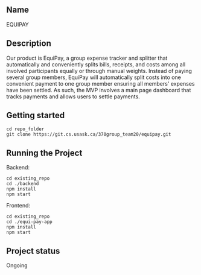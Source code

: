 ## Name
EQUIPAY

## Description
Our product is EquiPay, a group expense tracker and splitter that automatically and conveniently splits bills, receipts, and costs among all involved participants equally or through manual weights. Instead of paying several group members, EquiPay will automatically split costs into one convenient payment to one group member ensuring all members' expenses have been settled. As such, the MVP involves a main page dashboard that tracks payments and allows users to settle payments.


## Getting started
```
cd repo_folder
git clone https://git.cs.usask.ca/370group_team20/equipay.git
```

## Running the Project
Backend:
```
cd existing_repo
cd ./backend
npm install
npm start
```

Frontend:
```
cd existing_repo
cd ./equi-pay-app
npm install
npm start
```

## Project status
Ongoing
